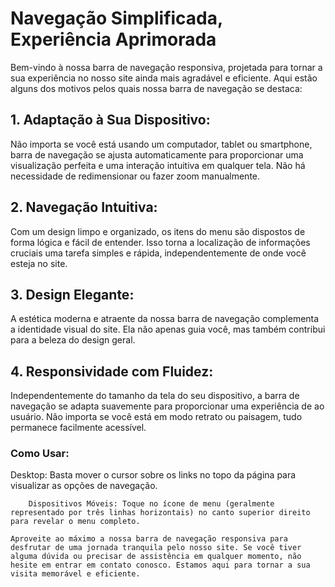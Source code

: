 <h1>Navegação Simplificada, Experiência Aprimorada</h1>

<p>Bem-vindo à nossa barra de navegação responsiva, projetada para tornar a sua experiência no nosso site ainda mais agradável e eficiente. Aqui estão alguns dos motivos pelos quais nossa barra de navegação se destaca:</p>

<h2>1. Adaptação à Sua Dispositivo:</h2>

<p>Não importa se você está usando um computador, tablet ou smartphone, barra de navegação se ajusta automaticamente para proporcionar uma visualização perfeita e uma interação intuitiva em qualquer tela. Não há necessidade de redimensionar ou fazer zoom manualmente.</p>

<h2>2. Navegação Intuitiva:</h2>

<p>Com um design limpo e organizado, os itens do menu são dispostos de forma lógica e fácil de entender. Isso torna a localização de informações cruciais uma tarefa simples e rápida, independentemente de onde você esteja no site.</p>



<h2>3. Design Elegante:</h2>

<p>A estética moderna e atraente da nossa barra de navegação complementa a identidade visual do  site. Ela não apenas guia você, mas também contribui para a beleza do design geral.</p>

<h2>4. Responsividade com Fluidez:</h2>

Independentemente do tamanho da tela do seu dispositivo, a barra de navegação se adapta suavemente para proporcionar uma experiência de  ao usuário. Não importa se você está em modo retrato ou paisagem, tudo permanece facilmente acessível.

<h3>Como Usar:</h3>

  <p>
        Desktop: Basta mover o cursor sobre os links no topo da página para visualizar as opções de navegação.
    
        Dispositivos Móveis: Toque no ícone de menu (geralmente representado por três linhas horizontais) no canto superior direito para revelar o menu completo.
    
    Aproveite ao máximo a nossa barra de navegação responsiva para desfrutar de uma jornada tranquila pelo nosso site. Se você tiver alguma dúvida ou precisar de assistência em qualquer momento, não hesite em entrar em contato conosco. Estamos aqui para tornar a sua visita memorável e eficiente.
  </p>